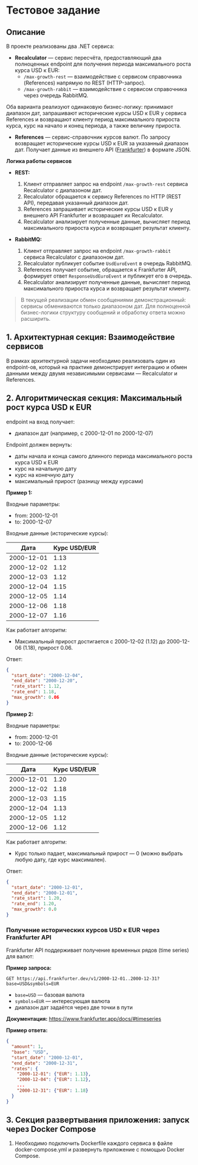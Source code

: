 # Тестовое задание

## Описание

В проекте реализованы два .NET сервиса:
- **Recalculator** — сервис пересчёта, предоставляющий два полноценных endpoint для получения периода максимального роста курса USD к EUR:
  - `/max-growth-rest` — взаимодействие с сервисом справочника (References) напрямую по REST (HTTP-запрос).
  - `/max-growth-rabbit` — взаимодействие с сервисом справочника через очередь RabbitMQ.

Оба варианта реализуют одинаковую бизнес-логику: принимают диапазон дат, запрашивают исторические курсы USD к EUR у сервиса References и возвращают клиенту период максимального прироста курса, курс на начало и конец периода, а также величину прироста.
- **References** — сервис-справочник курсов валют. По запросу возвращает исторические курсы USD к EUR за указанный диапазон дат. Получает данные из внешнего API ([Frankfurter](https://www.frankfurter.app/docs/)) в формате JSON.

**Логика работы сервисов**

- **REST:**
  1. Клиент отправляет запрос на endpoint `/max-growth-rest` сервиса Recalculator с диапазоном дат.
  2. Recalculator обращается к сервису References по HTTP (REST API), передавая указанный диапазон дат.
  3. References запрашивает исторические курсы USD к EUR у внешнего API Frankfurter и возвращает их Recalculator.
  4. Recalculator анализирует полученные данные, вычисляет период максимального прироста курса и возвращает результат клиенту.

- **RabbitMQ:**
  1. Клиент отправляет запрос на endpoint `/max-growth-rabbit` сервиса Recalculator с диапазоном дат.
  2. Recalculator публикует событие `UsdEuroEvent` в очередь RabbitMQ.
  3. References получает событие, обращается к Frankfurter API, формирует ответ `ResponseUsdEuroEvent` и публикует его в очередь.
  4. Recalculator анализирует полученные данные, вычисляет период максимального прироста курса и возвращает результат клиенту.

> В текущей реализации обмен сообщениями демонстрационный: сервисы обмениваются только диапазоном дат. Для полноценной бизнес-логики структуру сообщений и обработку ответа можно расширить.


## 1. Архитектурная секция: Взаимодействие сервисов

В рамках архитектурной задачи необходимо реализовать один из endpoint-ов, который на практике демонстрирует интеграцию и обмен данными между двумя независимыми сервисами — Recalculator и References.

## 2. Алгоритмическая секция: Максимальный рост курса USD к EUR

 endpoint на вход получает:
- диапазон дат (например, с 2000-12-01 по 2000-12-07)

Endpoint должен вернуть:
- даты начала и конца самого длинного периода максимального роста курса USD к EUR
- курс на начальную дату
- курс на конечную дату
- максимальный прирост (разницу между курсами)

**Пример 1:**

Входные параметры:
- from: 2000-12-01
- to: 2000-12-07

Входные данные (исторические курсы):

| Дата         | Курс USD/EUR |
|--------------|--------------|
| 2000-12-01   | 1.13         |
| 2000-12-02   | 1.12         |
| 2000-12-03   | 1.12         |
| 2000-12-04   | 1.15         |
| 2000-12-05   | 1.14         |
| 2000-12-06   | 1.18         |
| 2000-12-07   | 1.16         |

Как работает алгоритм:
- Максимальный прирост достигается с 2000-12-02 (1.12) до 2000-12-06 (1.18), прирост 0.06.

Ответ:
```json
{
  "start_date": "2000-12-04",
  "end_date": "2000-12-20",
  "rate_start": 1.12,
  "rate_end": 1.18,
  "max_growth": 0.06
}
```

**Пример 2:**

Входные параметры:
- from: 2000-12-01
- to: 2000-12-06

Входные данные (исторические курсы):

| Дата         | Курс USD/EUR |
|--------------|--------------|
| 2000-12-01   | 1.20         |
| 2000-12-02   | 1.18         |
| 2000-12-03   | 1.15         |
| 2000-12-04   | 1.13         |
| 2000-12-05   | 1.12         |
| 2000-12-06   | 1.12         |

Как работает алгоритм:
- Курс только падает, максимальный прирост — 0 (можно выбрать любую дату, где курс максимален).

Ответ:
```json
{
  "start_date": "2000-12-01",
  "end_date": "2000-12-01",
  "rate_start": 1.20,
  "rate_end": 1.20,
  "max_growth": 0.0
}
```

### Получение исторических курсов USD к EUR через Frankfurter API

Frankfurter API поддерживает получение временных рядов (time series) для валют:

**Пример запроса:**
```
GET https://api.frankfurter.dev/v1/2000-12-01..2000-12-31?base=USD&symbols=EUR
```
- `base=USD` — базовая валюта
- `symbols=EUR` — интересующая валюта
- диапазон дат задаётся через две точки в пути

**Документация:**
https://www.frankfurter.app/docs/#timeseries

**Пример ответа:**
```json
{
  "amount": 1,
  "base": "USD",
  "start_date": "2000-12-01",
  "end_date": "2000-12-31",
  "rates": {
    "2000-12-01": {"EUR": 1.13},
    "2000-12-04": {"EUR": 1.12},
    ...
    "2000-12-31": {"EUR": 1.18}
  }
}
```

## 3. Секция развертывания приложения: запуск через Docker Compose

1. Необходимо подключить Dockerfile каждого сервиса в файле docker-compose.yml и развернуть приложение с помощью Docker Compose.



